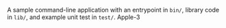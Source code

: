 A sample command-line application with an entrypoint in `bin/`, library code
in `lib/`, and example unit test in `test/`.
Apple-3